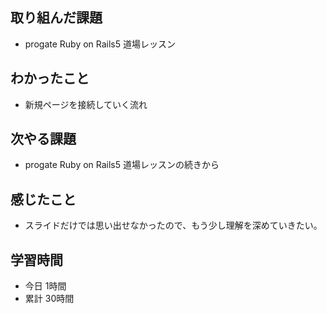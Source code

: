## 取り組んだ課題
- progate Ruby on Rails5 道場レッスン
## わかったこと
- 新規ページを接続していく流れ
## 次やる課題
- progate Ruby on Rails5 道場レッスンの続きから
## 感じたこと
- スライドだけでは思い出せなかったので、もう少し理解を深めていきたい。
## 学習時間
- 今日 1時間
- 累計 30時間
